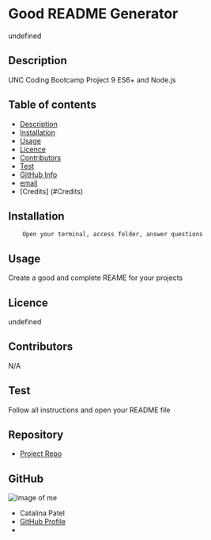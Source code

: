 

# **Good README Generator**
undefined

## Description 
UNC Coding Bootcamp Project 9 ES6+ and Node.js

## Table of contents
- [Description](#Description)
- [Installation](#Installation)
- [Usage](#Usage)
- [Licence](#Licence)
- [Contributors](#Contributors)
- [Test](#Test)
- [GitHub Info](#GitHub)
- [email](#Email)
- [Credits] (#Credits)
## Installation
        Open your terminal, access folder, answer questions
## Usage
Create a good and complete REAME for your projects
## Licence
undefined
## Contributors
N/A
## Test
Follow all instructions and open your README file
## Repository
- [Project Repo](undefined)
## GitHub
![Image of me](https://avatars2.githubusercontent.com/u/64928084?v=4)
- Catalina Patel
- [GitHub Profile](https://github.com/CatalinaPatel)
- <null>
